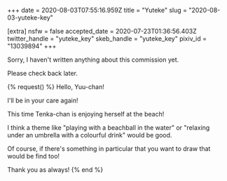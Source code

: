 +++
date = 2020-08-03T07:55:16.959Z
title = "Yuteke"
slug = "2020-08-03-yuteke-key"

[extra]
nsfw = false
accepted_date = 2020-07-23T01:36:56.403Z
twitter_handle = "yuteke_key"
skeb_handle = "yuteke_key"
pixiv_id = "13039894"
+++

Sorry, I haven't written anything about this commission yet.

Please check back later.

{% request() %}
Hello, Yuu-chan!

I'll be in your care again!

This time Tenka-chan is enjoying herself at the beach!

I think a theme like "playing with a beachball in the water" or "relaxing under an umbrella with a colourful drink" would be good. 

Of course, if there's something in particular that you want to draw that would be find too!

Thank you as always!
{% end %}